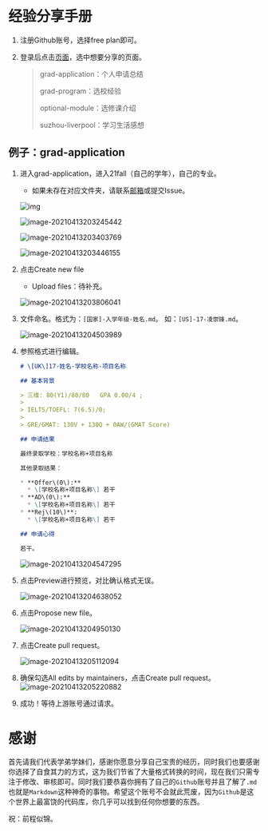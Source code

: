 # 经验分享手册

1. 注册Github账号，选择free plan即可。

2. 登录后点击[页面](https://github.com/robotfor1999/awesome-xjtlu/tree/main/docs)，选中想要分享的页面。

   >grad-application：个人申请总结
   >
   >grad-program：选校经验
   >
   >optional-module：选修课介绍
   >
   >suzhou-liverpool：学习生活感想

## 例子：grad-application

1. 进入grad-application，进入21fall（自己的学年），自己的专业。

   - 如果未存在对应文件夹，请联系[邮箱](robotfor1999@gmail.com)或提交Issue。

   ![img](https://i.loli.net/2021/04/13/9xle2fqBmCZ8Rtd.png)

   ![image-20210413203245442](https://i.loli.net/2021/04/13/FsMyI3EHeiWzJ51.png)

   ![image-20210413203403769](https://i.loli.net/2021/04/13/IgynM5KYAFkTiRv.png)

   ![image-20210413203446155](https://i.loli.net/2021/04/13/oXdwehK7jIOzZ9H.png)

2. 点击Create new file

   - Upload files：待补充。

   ![image-20210413203806041](https://i.loli.net/2021/04/13/NO3TLdk8nyMXHYl.png)

3. 文件命名。格式为：`[国家]-入学年级-姓名.md`。 如：`[US]-17-凌崇锋.md`。

   ![image-20210413204503989](https://i.loli.net/2021/04/13/MOm8sfepoK93xBk.png)

4. 参照格式进行编辑。

   ```markdown
   # \[UK\]17-姓名-学校名称-项目名称
   
   ## 基本背景
   
   > 三维: 80(Y1)/80/80	GPA 0.00/4 ;
   >
   > IELTS/TOEFL: 7(6.5)/0;
   >
   > GRE/GMAT: 130V + 130Q + 0AW/(GMAT Score)
   
   ## 申请结果
   
   最终录取学校：学校名称+项目名称
   
   其他录取结果：
   
   * **Offer\(0\):**
     * \[学校名称+项目名称\] 若干
   * **AD\(0\):**
     * \[学校名称+项目名称\] 若干
   * **Rej\(10\)**:
     * \[学校名称+项目名称\] 若干
   
   ## 申请心得
   
   若干。
   ```

   ![image-20210413204547295](https://i.loli.net/2021/04/13/SNmKxMlqWuLcA9b.png)

5. 点击Preview进行预览，对比确认格式无误。

   ![image-20210413204638052](https://i.loli.net/2021/04/13/7ajdGpIOLbgR14U.png)

6. 点击Propose new file。

   ![image-20210413204950130](https://i.loli.net/2021/04/13/FPRzbOnA9wQS6DM.png)

7. 点击Create pull request。

   ![image-20210413205112094](https://i.loli.net/2021/04/13/Tb5siKajord1wAZ.png)

8. 确保勾选All edits by maintainers，点击Create pull request。![image-20210413205220882](https://i.loli.net/2021/04/13/aTV7BptzmgxeGPb.png)

9. 成功！等待上游账号通过请求。

# 感谢

首先请我们代表学弟学妹们，感谢你愿意分享自己宝贵的经历，同时我们也要感谢你选择了自食其力的方式，这为我们节省了大量格式转换的时间，现在我们只需专注于修改、审核即可。同时我们要恭喜你拥有了自己的`Github`账号并且了解了`.md`也就是`Markdown`这种神奇的事物。希望这个账号不会就此荒废，因为`Github`是这个世界上最富饶的代码库，你几乎可以找到任何你想要的东西。

祝：前程似锦。

